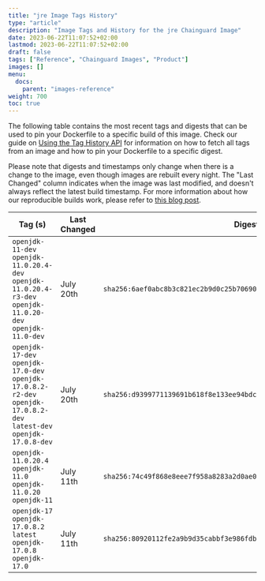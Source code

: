 ```yaml
---
title: "jre Image Tags History"
type: "article"
description: "Image Tags and History for the jre Chainguard Image"
date: 2023-06-22T11:07:52+02:00
lastmod: 2023-06-22T11:07:52+02:00
draft: false
tags: ["Reference", "Chainguard Images", "Product"]
images: []
menu:
  docs:
    parent: "images-reference"
weight: 700
toc: true
---
```


The following table contains the most recent tags and digests that can be used to pin your Dockerfile to a specific build of this image. Check our guide on [Using the Tag History API](/chainguard/chainguard-images/using-the-tag-history-api/) for information on how to fetch all tags from an image and how to pin your Dockerfile to a specific digest.

Please note that digests and timestamps only change when there is a change to the image, even though images are rebuilt every night. The "Last Changed" column indicates when the image was last modified, and doesn't always reflect the latest build timestamp. For more information about how our reproducible builds work, please refer to [this blog post](https://www.chainguard.dev/unchained/reproducing-chainguards-reproducible-image-builds).

| Tag (s)                                                                                                                 | Last Changed | Digest                                                                    |
|-------------------------------------------------------------------------------------------------------------------------|--------------|---------------------------------------------------------------------------|
|  `openjdk-11-dev` `openjdk-11.0.20.4-dev` `openjdk-11.0.20.4-r3-dev` `openjdk-11.0.20-dev` `openjdk-11.0-dev`           | July 20th    | `sha256:6aef0abc8b3c821ec2b9d0c25b706904c5318907102b41570f8d663a475287ba` |
|  `openjdk-17-dev` `openjdk-17.0-dev` `openjdk-17.0.8.2-r2-dev` `openjdk-17.0.8.2-dev` `latest-dev` `openjdk-17.0.8-dev` | July 20th    | `sha256:d9399771139691b618f8e133ee94bdc7ab96423b6129599ef06644f4081ea78b` |
|  `openjdk-11.0.20.4` `openjdk-11.0` `openjdk-11.0.20` `openjdk-11`                                                      | July 11th    | `sha256:74c49f868e8eee7f958a8283a2d0ae0326f73c2bb73608d0b8f87a479775ab24` |
|  `openjdk-17` `openjdk-17.0.8.2` `latest` `openjdk-17.0.8` `openjdk-17.0`                                               | July 11th    | `sha256:80920112fe2a9b9d35cabbf3e986fdb92057c3bf7f1ac67a24bbec7a35449d22` |
